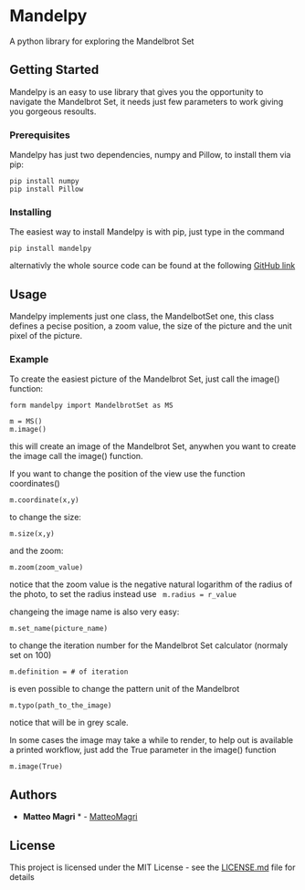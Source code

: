 # Mandelpy

A python library for exploring the Mandelbrot Set

## Getting Started

Mandelpy is an easy to use library that gives you the opportunity to navigate the Mandelbrot Set, it needs just few parameters to work giving you gorgeous resoults.

### Prerequisites

Mandelpy has just two dependencies, numpy and Pillow, to install them via pip:

```
pip install numpy
pip install Pillow
```

### Installing

The easiest way to install Mandelpy is with pip, just type in the command

```
pip install mandelpy
```

alternativly the whole source code can be found at the following [GitHub link](https://github.com/MatteoMagri/Mandelpy)


## Usage

Mandelpy implements just one class, the MandelbotSet one, this class defines a pecise position, a zoom value, the size of the picture and the unit pixel of the picture.

### Example

To create the easiest picture of the Mandelbrot Set, just call the image() function:

```
form mandelpy import MandelbrotSet as MS

m = MS()
m.image()
```

this will create an image of the Mandelbrot Set, anywhen you want to create the image call the image() function.

If you want to change the position of the view use the function coordinates()

```
m.coordinate(x,y)
```

to change the size:

```
m.size(x,y)
```

and the zoom:

```
m.zoom(zoom_value)
```
notice that the zoom value is the negative natural logarithm of the radius of the photo, to set the radius instead use ``` m.radius = r_value```

changeing the image name is also very easy:

```
m.set_name(picture_name)
```

to change the iteration number for the Mandelbrot Set calculator (normaly set on 100)

```
m.definition = # of iteration
```

is even possible to change the pattern unit of the Mandelbrot

```
m.typo(path_to_the_image)
```

notice that will be in grey scale.

In some cases the image may take a while to render, to help out is available a printed workflow, just add the True parameter in the image() function

```
m.image(True)
``` 
	
## Authors

* **Matteo Magri** * - [MatteoMagri](https://github.com/MatteoMagri)

## License

This project is licensed under the MIT License - see the [LICENSE.md](https://github.com/MatteoMagri/Mandelpy/blob/master/LICENCE.txt) file for details
